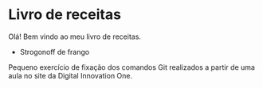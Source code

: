 
# Livro de receitas

Olá! Bem vindo ao meu livro de receitas.

 - Strogonoff de frango

Pequeno exercício de fixação dos comandos Git realizados a partir de uma aula no site da Digital Innovation One.
